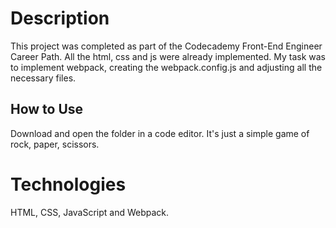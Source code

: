 # Description

This project was completed as part of the Codecademy Front-End Engineer Career Path. All the html, css and js were already implemented.
My task was to implement webpack, creating the webpack.config.js and adjusting all the necessary files.

## How to Use

Download and open the folder in a code editor. It's just a simple game of rock, paper, scissors.

# Technologies
HTML, CSS, JavaScript and Webpack.


